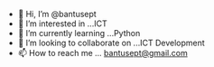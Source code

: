 - 👋 Hi, I’m @bantusept
- 👀 I’m interested in ...ICT
- 🌱 I’m currently learning ...Python
- 💞️ I’m looking to collaborate on ...ICT Development
- 📫 How to reach me ... bantusept@gmail.com

<!---
bantusept/bantusept is a ✨ special ✨ repository because its `README.md` (this file) appears on your GitHub profile.
You can click the Preview link to take a look at your changes.
--->
